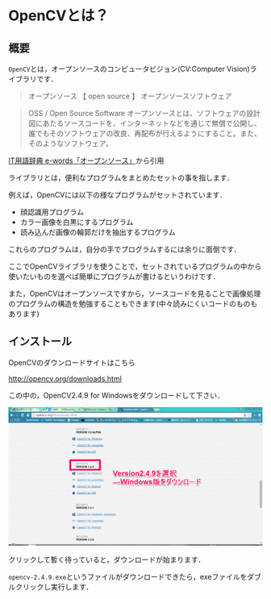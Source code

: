 # OpenCVとは？

## 概要

`OpenCV`とは，オープンソースのコンピュータビジョン(CV:Computer Vision)ライブラリです．

>オープンソース 【 open source 】 オープンソースソフトウェア

>OSS / Open Source Software
オープンソースとは、ソフトウェアの設計図にあたるソースコードを、インターネットなどを通じて無償で公開し、誰でもそのソフトウェアの改良、再配布が行えるようにすること。また、そのようなソフトウェア。

[IT用語辞典 e-words「オープンソース」](http://e-words.jp/w/%E3%82%AA%E3%83%BC%E3%83%97%E3%83%B3%E3%82%BD%E3%83%BC%E3%82%B9.html)から引用

ライブラリとは，便利なプログラムをまとめたセットの事を指します．

例えば，OpenCVには以下の様なプログラムがセットされています．

* 顔認識用プログラム
* カラー画像を白黒にするプログラム
* 読み込んだ画像の輪郭だけを抽出するプログラム

これらのプログラムは，自分の手でプログラムするには余りに面倒です．

ここでOpenCVライブラリを使うことで，セットされているプログラムの中から使いたいものを選べば簡単にプログラムが書けるというわけです．

また，OpenCVはオープンソースですから，ソースコードを見ることで画像処理のプログラムの構造を勉強することもできます(中々読みにくいコードのものもあります)

## インストール

OpenCVのダウンロードサイトはこちら

http://opencv.org/downloads.html

この中の，OpenCV2.4.9 for Windowsをダウンロードして下さい．

![](down1.png)

クリックして暫く待っていると，ダウンロードが始まります．

`opencv-2.4.9.exe`というファイルがダウンロードできたら，exeファイルをダブルクリックし実行します．


